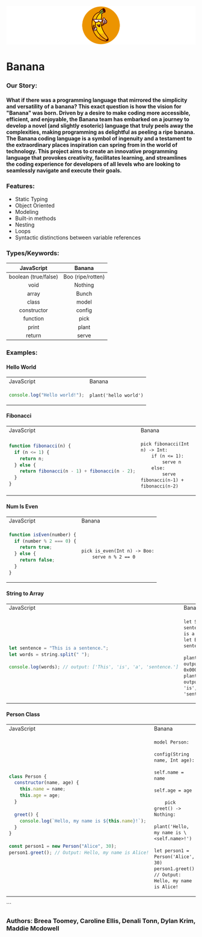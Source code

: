 ![Getting Started](./docs/bananaLogo.png)

# Banana

### Our Story:

#### What if there was a programming language that mirrored the simplicity and versatility of a banana? This exact question is how the vision for "Banana" was born. Driven by a desire to make coding more accessible, efficient, and enjoyable, the Banana team has embarked on a journey to develop a novel (and slightly esoteric) language that truly peels away the complexities, making programming as delightful as peeling a ripe banana. The Banana coding language is a symbol of ingenuity and a testament to the extraordinary places inspiration can spring from in the world of technology. This project aims to create an innovative programming language that provokes creativity, facilitates learning, and streamlines the coding experience for developers of all levels who are looking to seamlessly navigate and execute their goals.

### Features:

- Static Typing
- Object Oriented
- Modeling
- Built-in methods
- Nesting
- Loops
- Syntactic distinctions between variable references

### Types/Keywords:

|      JavaScript      |      Banana       |
| :------------------: | :---------------: |
| boolean (true/false) | Boo (ripe/rotten) |
|         void         |      Nothing      |
|        array         |       Bunch       |
|        class         |       model       |
|     constructor      |      config       |
|       function       |       pick        |
|        print         |       plant       |
|        return        |       serve       |

### Examples:

#### Hello World

<table>
<tr>
<td> JavaScript </td> <td> Banana </td>
</tr>
<tr>
<td>

```javascript
console.log("Hello world!");
```

</td>
<td>
    
```
plant('hello world')
```

</td>
</tr>
</table>

#### Fibonacci

<table>
<tr>
<td> JavaScript </td> <td> Banana </td>
</tr>
<tr>
<td>

```javascript
function fibonacci(n) {
  if (n <= 1) {
    return n;
  } else {
    return fibonacci(n - 1) + fibonacci(n - 2);
  }
}
```

</td>
<td>
    
```
pick fibonacci(Int n) -> Int:
    if (n <= 1):
        serve n
    else:
        serve fibonacci(n-1) + fibonacci(n-2)
```

</td>
</tr>
</table>

#### Num Is Even

<table>
<tr>
<td> JavaScript </td> <td> Banana </td>
</tr>
<tr>
<td>

```javascript
function isEven(number) {
  if (number % 2 === 0) {
    return true;
  } else {
    return false;
  }
}
```

</td>
<td>
    
```
pick is_even(Int n) -> Boo:
    serve n % 2 == 0
```

</td>
</tr>
</table>

#### String to Array

<table>
<tr>
<td> JavaScript </td> <td> Banana </td>
</tr>
<tr>
<td>

```javascript
let sentence = "This is a sentence.";
let words = string.split(" ");

console.log(words); // output: ['This', 'is', 'a', 'sentence.']
```

</td>
<td>
    
```
let String sentence = 'This is a sentence.'
let Bunch words = sentence.peel(' ')

plant(words) // output: 0x00007F543210ABCD
plant(words!) // output: ['This', 'is', 'a', 'sentence.']

````

</td>
</tr>
</table>

#### Person Class
<table>
<tr>
<td> JavaScript </td> <td> Banana </td>
</tr>
<tr>
<td>

```javascript
class Person {
  constructor(name, age) {
    this.name = name;
    this.age = age;
  }

  greet() {
    console.log(`Hello, my name is ${this.name}!`);
  }
}

const person1 = new Person("Alice", 30);
person1.greet(); // Output: Hello, my name is Alice!
````

</td>
<td>
    
```
model Person:
    config(String name, Int age):
        self.name = name 
        self.age = age

    pick greet() -> Nothing:
        plant('Hello, my name is \<self.name>!')

let person1 = Person('Alice', 30)
person1.greet() // Output: Hello, my name is Alice!

```

</td>
</tr>
</table>
```

### Authors: Breea Toomey, Caroline Ellis, Denali Tonn, Dylan Krim, Maddie Mcdowell
